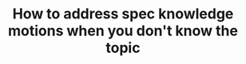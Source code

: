 ---
title: "How to address spec knowledge motions when you don't know the topic"
lang: "English"
year: "2021"
links: ['Wq6-WxcYhbE']
slides: ""
authors: ['Hadar Goldberg']
tags: ['Debate']
layout: "workshop"
categories: ["workshops"]
---